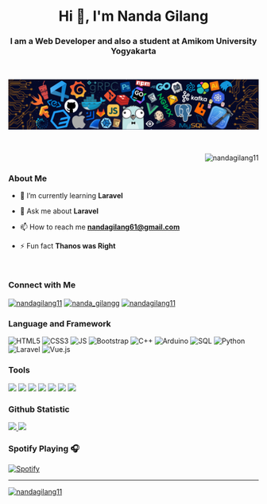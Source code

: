 <h1 align="center">Hi 👋, I'm Nanda Gilang</h1>
<h3 align="center">I am a Web Developer and also a student at Amikom University Yogyakarta</h3>

<br>

![](https://github.com/NandaGilang11/NandaGilang11/blob/main/header_.png)

<br>
<p align="right"> <img src="https://komarev.com/ghpvc/?username=nandagilang11&label=Profile%20views&color=0e75b6&style=flat" alt="nandagilang11" /> </p>

### About Me
- 🌱 I’m currently learning **Laravel**

- 💬 Ask me about **Laravel**

- 📫 How to reach me **nandagilang61@gmail.com**

- ⚡ Fun fact **Thanos was Right**

<br>

### Connect with Me
<p align="left">
<a href="https://linkedin.com/in/nandagilang11" target="blank"><img align="center" src="https://raw.githubusercontent.com/rahuldkjain/github-profile-readme-generator/master/src/images/icons/Social/linked-in-alt.svg" alt="nandagilang11" height="30" width="40" /></a>
<a href="https://instagram.com/nanda_gilangg" target="blank"><img align="center" src="https://raw.githubusercontent.com/rahuldkjain/github-profile-readme-generator/master/src/images/icons/Social/instagram.svg" alt="nanda_gilangg" height="30" width="40" /></a>
<a href="https://www.youtube.com/c/nandagilang11" target="blank"><img align="center" src="https://raw.githubusercontent.com/rahuldkjain/github-profile-readme-generator/master/src/images/icons/Social/youtube.svg" alt="nandagilang11" height="30" width="40" /></a>
</p>

### Language and Framework
![HTML5](https://img.shields.io/badge/HTML5-black?logo=HTML5&logoColor=%23E34F26)
![CSS3](https://img.shields.io/badge/CSS3-black?logo=CSS3&logoColor=%231572B6)
![JS](https://img.shields.io/badge/JavaScript-black?logo=javascript&logoColor=%23F7DF1E)
![Bootstrap](https://img.shields.io/badge/Bootstrap-black?logo=bootstrap&logoColor=%237952B3)
![C++](https://img.shields.io/badge/C%2B%2B-black?logo=c%2B%2B&logoColor=%2300599C)
![Arduino](https://img.shields.io/badge/Arduino-black?logo=arduino&logoColor=%2300878F)
![SQL](https://img.shields.io/badge/MySQL-black?logo=mysql&logoColor=%234479A1)
![Python](https://img.shields.io/badge/Python-black?logo=python&logoColor=%233776AB)
![Laravel](https://img.shields.io/badge/Laravel-black?logo=laravel&logoColor=%23FF2D20)
![Vue.js](https://img.shields.io/badge/Vue.js-black?logo=vue.js&logoColor=%234FC08D)

### Tools

![](https://img.shields.io/badge/VS%20Code-black?logo=visualstudiocode&logoColor=%23007ACC)
![](https://img.shields.io/badge/Git-black?logo=git&logoColor=%23F05032)
![](https://img.shields.io/badge/GitHub-black?logo=github)
![](https://img.shields.io/badge/XAMPP-black?logo=xampp&logoColor=%23FB7A24)
![](https://img.shields.io/badge/Figma-black?logo=figma&logoColor=%F24E1E)
![](https://img.shields.io/badge/Ilustrator-black?logo=adobeillustrator&logoColor=%FF9A00)
![](https://img.shields.io/badge/Photoshop-black?logo=adobephotoshop&logoColor=%31A8FF)

### Github Statistic
<p align="left">
<a href="https://github.com/NandaGilang11">
  <img height="180em" src="https://github-readme-stats-eight-theta.vercel.app/api?username=NandaGilang11&show_icons=true&theme=algolia&include_all_commits=true&count_private=true"/>
  <img height="180em" src="https://github-readme-stats-eight-theta.vercel.app/api/top-langs/?username=NandaGilang11&layout=compact&langs_count=8&theme=algolia"/>
</a>
</p>

### Spotify Playing 🎧

[![Spotify](https://novatorem-kyzbk7wxl-bardiesel.vercel.app/api/spotify)](https://open.spotify.com/user/31qwpy4ksdvisaljvsanlx3ze3ba?si=3ec212c4af1c4dc0)

---


<p align="left"> <a href="https://github.com/ryo-ma/github-profile-trophy"><img src="https://github-profile-trophy.vercel.app/?username=nandagilang11" alt="nandagilang11" /></a> </p>
